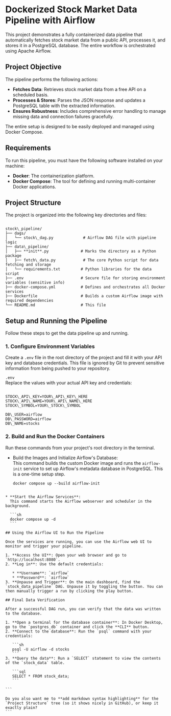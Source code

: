 
# Dockerized Stock Market Data Pipeline with Airflow

This project demonstrates a fully containerized data pipeline that automatically fetches stock market data from a public API, processes it, and stores it in a PostgreSQL database. The entire workflow is orchestrated using Apache Airflow.

## Project Objective

The pipeline performs the following actions:
- **Fetches Data**: Retrieves stock market data from a free API on a scheduled basis.
- **Processes & Stores**: Parses the JSON response and updates a PostgreSQL table with the extracted information.
- **Ensures Robustness**: Includes comprehensive error handling to manage missing data and connection failures gracefully.

The entire setup is designed to be easily deployed and managed using Docker Compose.

## Requirements

To run this pipeline, you must have the following software installed on your machine:

- **Docker**: The containerization platform.
- **Docker Compose**: The tool for defining and running multi-container Docker applications.

## Project Structure

The project is organized into the following key directories and files:

```

stock\_pipeline/
├── dags/
│   └── stock\_dag.py             # Airflow DAG file with pipeline logic
├── data\_pipeline/
│   ├── **init**.py              # Marks the directory as a Python package
│   ├── fetch\_data.py            # The core Python script for data fetching and storage
│   └── requirements.txt         # Python libraries for the data script
├── .env                         # Secure file for storing environment variables (sensitive info)
├── docker-compose.yml           # Defines and orchestrates all Docker services
├── Dockerfile                   # Builds a custom Airflow image with required dependencies
└── README.md                    # This file

```

## Setup and Running the Pipeline

Follow these steps to get the data pipeline up and running.

### 1. Configure Environment Variables

Create a `.env` file in the root directory of the project and fill it with your API key and database credentials. This file is ignored by Git to prevent sensitive information from being pushed to your repository.

`.env`  
Replace the values with your actual API key and credentials:

```

STOCK\_API\_KEY=YOUR\_API\_KEY\_HERE
STOCK\_API\_NAME=YOUR\_API\_NAME\_HERE
STOCK\_SYMBOL=YOUR\_STOCK\_SYMBOL

DB\_USER=airflow
DB\_PASSWORD=airflow
DB\_NAME=stocks

````

### 2. Build and Run the Docker Containers

Run these commands from your project's root directory in the terminal.

- Build the Images and Initialize Airflow's Database:  
  This command builds the custom Docker image and runs the `airflow-init` service to set up Airflow's metadata database in PostgreSQL. This is a one-time setup step.
  ```
  docker compose up --build airflow-init
````

* **Start the Airflow Services**:
  This command starts the Airflow webserver and scheduler in the background.

  ```sh
  docker compose up -d
  ```

## Using the Airflow UI to Run the Pipeline

Once the services are running, you can use the Airflow web UI to monitor and trigger your pipeline.

1. **Access the UI**: Open your web browser and go to `http://localhost:8080`.
2. **Log in**: Use the default credentials:

   * **Username**: `airflow`
   * **Password**: `airflow`
3. **Unpause and Trigger**: On the main dashboard, find the `stock_data_pipeline` DAG. Unpause it by toggling the button. You can then manually trigger a run by clicking the play button.

## Final Data Verification

After a successful DAG run, you can verify that the data was written to the database.

1. **Open a terminal for the database container**: In Docker Desktop, go to the `postgres_db` container and click the **CLI** button.
2. **Connect to the database**: Run the `psql` command with your credentials:

   ```sh
   psql -U airflow -d stocks
   ```
3. **Query the data**: Run a `SELECT` statement to view the contents of the `stock_data` table.

   ```sql
   SELECT * FROM stock_data;
   ```

```

Do you also want me to **add markdown syntax highlighting** for the `Project Structure` tree (so it shows nicely in GitHub), or keep it exactly plain?
```


